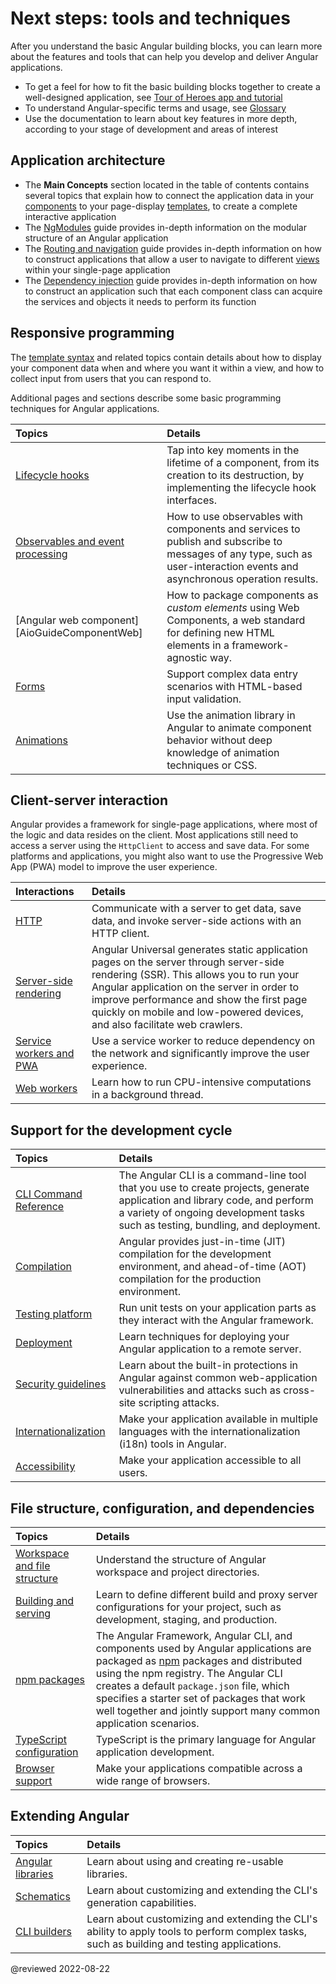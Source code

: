 # Next steps: tools and techniques

<!--todo: rework this content to remove focus on tutorial -->

After you understand the basic Angular building blocks, you can learn more
about the features and tools that can help you develop and deliver Angular applications.

*   To get a feel for how to fit the basic building blocks together to create a well-designed application, see [Tour of Heroes app and tutorial][AioTutorial]
*   To understand Angular-specific terms and usage, see [Glossary][AioGuideGlossary]
*   Use the documentation to learn about key features in more depth, according to your stage of development and areas of interest

## Application architecture

*   The **Main Concepts** section located in the table of contents contains several topics that explain how to connect the application data in your [components][AioGuideGlossaryComponent] to your page-display [templates][AioGuideGlossaryTemplate], to create a complete interactive application
*   The [NgModules][AioGuideNgmodules] guide provides in-depth information on the modular structure of an Angular application
*   The [Routing and navigation][AioGuideRouter] guide provides in-depth information on how to construct applications that allow a user to navigate to different [views][AioGuideGlossaryView] within your single-page application
*   The [Dependency injection][AioGuideDependencyInjection] guide provides in-depth information on how to construct an application such that each component class can acquire the services and objects it needs to perform its function

## Responsive programming

The [template syntax][AioGuideTemplateSyntax] and related topics contain details about how to display your component data when and where you want it within a view, and how to collect input from users that you can respond to.

Additional pages and sections describe some basic programming techniques for Angular applications.

| Topics                                                  | Details |
|:---                                                     |:---     |
| [Lifecycle hooks][AioGuideComponentLifecycle]           | Tap into key moments in the lifetime of a component, from its creation to its destruction, by implementing the lifecycle hook interfaces.                                 |
| [Observables and event processing][AioGuideObservables] | How to use observables with components and services to publish and subscribe to messages of any type, such as user-interaction events and asynchronous operation results. |
| [Angular web component][AioGuideComponentWeb]           | How to package components as *custom elements* using Web Components, a web standard for defining new HTML elements in a framework-agnostic way.                           |
| [Forms][AioGuideFormsOverview]                          | Support complex data entry scenarios with HTML-based input validation.                                                                                                    |
| [Animations][AioGuideAnimations]                        | Use the animation library in Angular to animate component behavior without deep knowledge of animation techniques or CSS.                                                      |

## Client-server interaction

Angular provides a framework for single-page applications, where most of the logic and data resides on the client.
Most applications still need to access a server using the `HttpClient` to access and save data.
For some platforms and applications, you might also want to use the Progressive Web App \(PWA\) model to improve the user experience.

| Interactions                                          | Details |
|:---                                                   |:---     |
| [HTTP][AioGuideHttp]                                  | Communicate with a server to get data, save data, and invoke server-side actions with an HTTP client.                                                                                                                                                                                                        |
| [Server-side rendering][AioGuideUniversal]            | Angular Universal generates static application pages on the server through server-side rendering \(SSR\). This allows you to run your Angular application on the server in order to improve performance and show the first page quickly on mobile and low-powered devices, and also facilitate web crawlers. |
| [Service workers and PWA][AioGuideServiceWorkerIntro] | Use a service worker to reduce dependency on the network and significantly improve the user experience.                                                                                                                                                                                                      |
| [Web workers][AioGuideWebWorker]                      | Learn how to run CPU-intensive computations in a background thread.                                                                                                                                                                                                                                          |

## Support for the development cycle

| Topics                                       | Details |
|:---                                          |:---     |
| [CLI Command Reference][AioCli]              | The Angular CLI is a command-line tool that you use to create projects, generate application and library code, and perform a variety of ongoing development tasks such as testing, bundling, and deployment. |
| [Compilation][AioGuideAotCompiler]           | Angular provides just-in-time \(JIT\) compilation for the development environment, and ahead-of-time \(AOT\) compilation for the production environment.                                                       |
| [Testing platform][AioGuideTesting]          | Run unit tests on your application parts as they interact with the Angular framework.                                                                                                                        |
| [Deployment][AioGuideDeployment]             | Learn techniques for deploying your Angular application to a remote server.                                                                                                                                  |
| [Security guidelines][AioGuideSecurity]      | Learn about the built-in protections in Angular against common web-application vulnerabilities and attacks such as cross-site scripting attacks.                                                                  |
| [Internationalization][AioGuideI18nOverview] | Make your application available in multiple languages with the internationalization \(i18n\) tools in Angular.                                                                                                      |
| [Accessibility][AioGuideAccessibility]       | Make your application accessible to all users.                                                                                                                                                               |

## File structure, configuration, and dependencies

| Topics                                                      | Details |
|:---                                                         |:---     |
| [Workspace and file structure][AioGuideFileStructure]       | Understand the structure of Angular workspace and project directories.                                                                                                                                                                                                                                                                                    |
| [Building and serving][AioGuideBuild]                       | Learn to define different build and proxy server configurations for your project, such as development, staging, and production.                                                                                                                                                                                                                       |
| [npm packages][AioGuideNpmPackages]                         | The Angular Framework, Angular CLI, and components used by Angular applications are packaged as [npm][NpmjsDocsMain] packages and distributed using the npm registry. The Angular CLI creates a default `package.json` file, which specifies a starter set of packages that work well together and jointly support many common application scenarios. |
| [TypeScript configuration][AioGuideTypescriptConfiguration] | TypeScript is the primary language for Angular application development.                                                                                                                                                                                                                                                                               |
| [Browser support][AioGuideBrowserSupport]                   | Make your applications compatible across a wide range of browsers.                                                                                                                                                                                                                                                                                    |

## Extending Angular

| Topics                                 | Details |
|:---                                    |:---     |
| [Angular libraries][AioGuideLibraries] | Learn about using and creating re-usable libraries.                                                                                         |
| [Schematics][AioGuideSchematics]       | Learn about customizing and extending the CLI's generation capabilities.                                                                    |
| [CLI builders][AioGuideCliBuilder]     | Learn about customizing and extending the CLI's ability to apply tools to perform complex tasks, such as building and testing applications. |

<!-- links -->

[AioCli]: cli

<!-- "CLI Overview and Command Reference | Angular" -->

[AioGuideAccessibility]: guide/accessibility

<!-- "Accessibility in Angular | Angular" -->

[AioGuideAnimations]: guide/animations

<!-- "Introduction to Angular animations | Angular" -->

[AioGuideAotCompiler]: guide/aot-compiler

<!-- "Ahead-of-time (AOT) compilation | Angular" -->

[AioGuideBrowserSupport]: guide/browser-support

<!-- "Browser support | Angular" -->

[AioGuideBuild]: guide/build

<!-- "Building and serving Angular apps | Angular" -->

[AioGuideCliBuilder]: guide/cli-builder

<!-- "Angular CLI builders | Angular" -->

[AioGuideComponentLifecycle]: guide/component/component-lifecycle-overview

<!-- "Understand the lifecycle of a component | Angular" -->

[AioGuideElementCustomElement]: guide/element/custom-element

<!-- "Understand custom element | Angular" -->

[AioGuideDependencyInjection]: guide/dependency-injection

<!-- "Dependency injection in Angular | Angular" -->

[AioGuideDeployment]: guide/deployment

<!-- "Deployment | Angular" -->

[AioGuideFileStructure]: guide/file-structure

<!-- "Workspace and project file structure | Angular" -->

[AioGuideFormsOverview]: guide/forms-overview

<!-- "Introduction to forms in Angular | Angular" -->

[AioGuideGlossary]: guide/glossary

<!-- "Glossary | Angular" -->

[AioGuideGlossaryComponent]: guide/glossary#component

<!-- "component - Glossary | Angular" -->

[AioGuideGlossaryTemplate]: guide/glossary#template

<!-- "template - Glossary | Angular" -->

[AioGuideGlossaryView]: guide/glossary#view

<!-- "view - Glossary | Angular" -->

[AioGuideHttp]: guide/http

<!-- "Communicating with backend services using HTTP | Angular" -->

[AioGuideI18nOverview]: guide/i18n-overview

<!-- "Angular Internationalization | Angular" -->

[AioGuideLibraries]: guide/libraries

<!-- "Overview of Angular libraries | Angular" -->

[AioGuideNgmodules]: guide/ngmodules

<!-- "NgModules | Angular" -->

[AioGuideObservables]: guide/observables

<!-- "Using observables to pass values | Angular" -->

[AioGuideNpmPackages]: guide/npm-packages

<!-- "Workspace npm dependencies | Angular" -->

[AioGuideRouter]: guide/router

<!-- "Common Routing Tasks | Angular" -->

[AioGuideSchematics]: guide/schematics

<!-- "Generating code using schematics | Angular" -->

[AioGuideSecurity]: guide/security

<!-- "Security | Angular" -->

[AioGuideServiceWorkerIntro]: guide/service-worker-intro

<!-- "Angular service worker introduction | Angular" -->

[AioGuideTemplateSyntax]: guide/template-syntax

<!-- "Template syntax | Angular" -->

[AioGuideTesting]: guide/testing

<!-- "Testing | Angular" -->

[AioGuideTypescriptConfiguration]: guide/typescript-configuration

<!-- "TypeScript configuration | Angular" -->

[AioGuideUniversal]: guide/universal

<!-- "Server-side rendering (SSR) with Angular Universal | Angular" -->

[AioGuideWebWorker]: guide/web-worker

<!-- "Background processing using web workers | Angular" -->

[AioTutorial]: tutorial

<!-- "Tour of Heroes app and tutorial | Angular" -->

<!-- external links -->

[NpmjsDocsMain]: https://docs.npmjs.com

<!-- "npm Docs" -->

<!-- end links -->

@reviewed 2022-08-22
